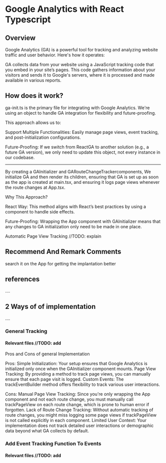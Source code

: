 # Google Analytics with React Typescript

## Overview

Google Analytics (GA) is a powerful tool for tracking and analyzing website traffic and user behavior. Here's how it operates:

GA collects data from your website using a JavaScript tracking code that you embed in your site’s pages. This code gathers information about your visitors and sends it to Google's servers, where it is processed and made available in various reports.

## How does it work?

ga-init.ts is the primary file for integrating with Google Analytics.
We're using an object to handle GA integration for flexibility and future-proofing.

 This approach allows us to:

Support Multiple Functionalities: Easily manage page views, event tracking, and post-initialization configurations.

Future-Proofing: If we switch from ReactGA to another solution (e.g., a future GA version), we only need to update this object, not every instance in our codebase.

_____________________________________________________________________________________________________

By creating a GAInitializer and GARouteChangeTrackercomponents, We initialize GA and then render its children, ensuring that GA is set up as soon as the app is created at main.tsx, and ensuring it logs page views whenever the route changes at App.tsx.

Why This Approach?

React Way: This method aligns with React’s best practices by using a component to handle side effects.

Future-Proofing: Wrapping the App component with GAInitializer means that any changes to GA initialization only need to be made in one place.

Automatic Page View Tracking //TODO: explain

## Recommend And Remark Comments
search it on the App for getting the implantation better

## references
....

## 2 Ways of of implementation
....

### General Tracking
#### Relevant files //TODO: add 
Pros and Cons of general Implementation

Pros:
Simple Initialization: Your setup ensures that Google Analytics is initialized only once when the GAInitializer component mounts.
Page View Tracking: By providing a method to track page views, you can manually ensure that each page visit is logged.
Custom Events: The trackEventBuilder method offers flexibility to track various user interactions.

Cons:
Manual Page View Tracking: Since you're only wrapping the App component and not each route change, you must manually call trackPageView on each route change, which is prone to human error if forgotten.
Lack of Route Change Tracking: Without automatic tracking of route changes, you might miss logging some page views if trackPageView is not called explicitly in each component.
Limited User Context: Your implementation does not track detailed user interactions or demographic data beyond what GA collects by default.

### Add Event Tracking Function To Events
#### Relevant files //TODO: add 
